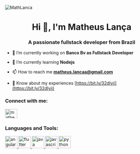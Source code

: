 <p align="left"><img src="https://komarev.com/ghpvc/?username=MathLanca" alt="MathLanca" /></p>

<h1 align="center">Hi 👋, I'm Matheus Lança</h1>
<h3 align="center">A passionate fullstack developer from Brazil</h3>

- 🔭 I’m currently working on **Banco Bv as Fullstack Developer**

- 🌱 I’m currently learning **Nodejs**

- 📫 How to reach me **matheus.lancaa@gmail.com**

- 📄 Know about my experiences [https://bit.ly/32dIyii](https://bit.ly/32dIyii)

<h3 align="left">Connect with me:</h3>
<p align="left">
<a href="https://linkedin.com/in/matheus-lanca" target="blank"><img align="center" src="https://cdn.jsdelivr.net/npm/simple-icons@3.0.1/icons/linkedin.svg" alt="matheus-lanca" height="30" width="40" /></a>
</p>

<h3 align="left">Languages and Tools:</h3>
<p align="left"> <a href="https://angular.io" target="_blank"> <img src="https://devicons.github.io/devicon/devicon.git/icons/angularjs/angularjs-original.svg" alt="angularjs" width="40" height="40"/> </a> <a href="https://flutter.dev" target="_blank"> <img src="https://www.vectorlogo.zone/logos/flutterio/flutterio-icon.svg" alt="flutter" width="40" height="40"/> </a> <a href="https://www.java.com" target="_blank"> <img src="https://devicons.github.io/devicon/devicon.git/icons/java/java-original-wordmark.svg" alt="java" width="40" height="40"/> </a> <a href="https://developer.mozilla.org/en-US/docs/Web/JavaScript" target="_blank"> <img src="https://devicons.github.io/devicon/devicon.git/icons/javascript/javascript-original.svg" alt="javascript" width="40" height="40"/> </a> <a href="https://www.python.org" target="_blank"> <img src="https://devicons.github.io/devicon/devicon.git/icons/python/python-original.svg" alt="python" width="40" height="40"/> </a> </p>
